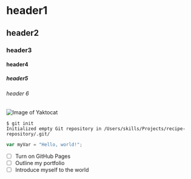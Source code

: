 # header1
## header2
### header3
#### header4
##### header5
###### header 6


![Image of Yaktocat](https://octodex.github.com/images/yaktocat.png) 



```
$ git init
Initialized empty Git repository in /Users/skills/Projects/recipe-repository/.git/
```


``` javascript
var myVar = "Hello, world!";
```

- [ ] Turn on GitHub Pages
- [ ] Outline my portfolio
- [ ] Introduce myself to the world
